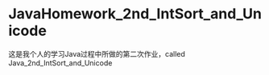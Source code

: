 JavaHomework_2nd_IntSort_and_Unicode
====================================

这是我个人的学习Java过程中所做的第二次作业，called  Java_2nd_IntSort_and_Unicode